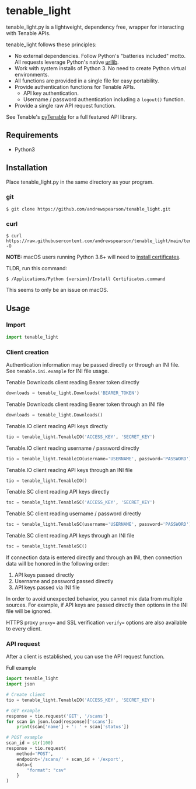 # tenable_light
tenable_light.py is a lightweight, dependency free, wrapper for interacting with Tenable APIs.

tenable_light follows these principles:
* No external dependencies. Follow Python's "batteries included" motto. All requests leverage Python's native [urllib](https://docs.python.org/3/library/urllib.request.html#module-urllib.request).
* Work with system installs of Python 3. No need to create Python virtual environments.
* All functions are provided in a single file for easy portability.
* Provide authentication functions for Tenable APIs.
    * API key authentication.
    * Username / password authentication including a ```logout()``` function.
* Provide a single raw API request function.


See Tenable's [pyTenable](https://github.com/tenable/pyTenable) for a full featured API library.
## Requirements
* Python3
## Installation
Place tenable_light.py in the same directory as your program.
### git
```
$ git clone https://github.com/andrewspearson/tenable_light.git
```
### curl
```
$ curl https://raw.githubusercontent.com/andrewspearson/tenable_light/main/tenable_light.py -O
```

**NOTE:** macOS users running Python 3.6+ will need to [install certificates](https://bugs.python.org/issue28150).

TLDR, run this command:
```
$ /Applications/Python {version}/Install Certificates.command
```
This seems to only be an issue on macOS.
## Usage
### Import
```python
import tenable_light
```

### Client creation
Authentication information may be passed directly or through an INI file. See ```tenable.ini.example``` for INI file usage.

Tenable Downloads client reading Bearer token directly
```python
downloads = tenable_light.Downloads('BEARER_TOKEN')
```
Tenable Downloads client reading Bearer token through an INI file
```python
downloads = tenable_light.Downloads()
```
Tenable.IO client reading API keys directly
```python
tio = tenable_light.TenableIO('ACCESS_KEY', 'SECRET_KEY')
```
Tenable.IO client reading username / password directly
```python
tio = tenable_light.TenableIO(username='USERNAME', password='PASSWORD')
```
Tenable.IO client reading API keys through an INI file
```python
tio = tenable_light.TenableIO()
```
Tenable.SC client reading API keys directly
```python
tsc = tenable_light.TenableSC('ACCESS_KEY', 'SECRET_KEY')
```
Tenable.SC client reading username / password directly
```python
tsc = tenable_light.TenableSC(username='USERNAME', password='PASSWORD')
```
Tenable.SC client reading API keys through an INI file
```python
tsc = tenable_light.TenableSC()
```

If connection data is entered directly and through an INI, then connection data will be honored in the following order:
1. API keys passed directly
2. Username and password passed directly
3. API keys passed via INI file

In order to avoid unexpected behavior, you cannot mix data from multiple sources. For example, if API keys are passed directly then options in the INI file will be ignored.


HTTPS proxy ```proxy=``` and SSL verification ```verify=``` options are also available to every client.

### API request

After a client is established, you can use the API request function.

Full example
```python
import tenable_light
import json

# Create client
tio = tenable_light.TenableIO('ACCESS_KEY', 'SECRET_KEY')

# GET example
response = tio.request('GET', '/scans')
for scan in json.load(response)['scans']:
    print(scan['name'] + ': ' + scan['status'])

# POST example
scan_id = str(100)
response = tio.request(
    method='POST',
    endpoint='/scans/' + scan_id + '/export',
    data={
        "format": "csv"
    }
)
```
